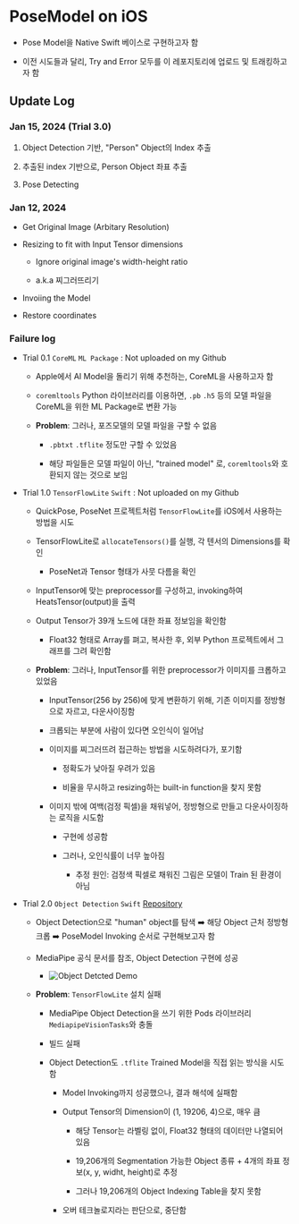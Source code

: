 #  PoseModel on iOS

- Pose Model을 Native Swift 베이스로 구현하고자 함

- 이전 시도들과 달리, Try and Error 모두를 이 레포지토리에 업로드 및 트래킹하고자 함

## Update Log

### Jan 15, 2024 (Trial 3.0)

1. Object Detection 기반, "Person" Object의 Index 추출

1. 추출된 index 기반으로, Person Object 좌표 추출

1. Pose Detecting

### Jan 12, 2024

- Get Original Image (Arbitary Resolution)

- Resizing to fit with Input Tensor dimensions

    - Ignore original image's width-height ratio
    
    - a.k.a 찌그러뜨리기

- Invoiing the Model

- Restore coordinates

### Failure log

- Trial 0.1 `CoreML` `ML Package` : Not uploaded on my Github

    - Apple에서 AI Model을 돌리기 위해 추천하는, CoreML을 사용하고자 함
    
    - `coremltools` Python 라이브러리를 이용하면, `.pb` `.h5` 등의 모델 파일을 CoreML을 위한 ML Package로 변환 가능
    
    - **Problem**: 그러나, 포즈모델의 모델 파일을 구할 수 없음
    
        - `.pbtxt` `.tflite` 정도만 구할 수 있었음
    
        - 해당 파일들은 모델 파일이 아닌, "trained model" 로, `coremltools`와 호환되지 않는 것으로 보임
        
- Trial 1.0 `TensorFlowLite` `Swift` : Not uploaded on my Github

    - QuickPose, PoseNet 프로젝트처럼 `TensorFlowLite`를 iOS에서 사용하는 방법을 시도
    
    - TensorFlowLite로 `allocateTensors()`를 실행, 각 텐서의 Dimensions를 확인
    
        - PoseNet과 Tensor 형태가 사뭇 다름을 확인
        
    - InputTensor에 맞는 preprocessor를 구성하고, invoking하여 HeatsTensor(output)을 출력
    
    - Output Tensor가 39개 노드에 대한 좌표 정보임을 확인함
    
        - Float32 형태로 Array를 펴고, 복사한 후, 외부 Python 프로젝트에서 그래프를 그려 확인함
        
    - **Problem**: 그러나, InputTensor를 위한 preprocessor가 이미지를 크롭하고 있었음
    
        - InputTensor(256 by 256)에 맞게 변환하기 위해, 기존 이미지를 정방형으로 자르고, 다운사이징함
        
        - 크롭되는 부분에 사람이 있다면 오인식이 일어남
        
        - 이미지를 찌그러뜨려 접근하는 방법을 시도하려다가, 포기함
            
            - 정확도가 낮아질 우려가 있음
            
            - 비율을 무시하고 resizing하는 built-in function을 찾지 못함
        
        - 이미지 밖에 여백(검정 픽셀)을 채워넣어, 정방형으로 만들고 다운사이징하는 로직을 시도함
        
            - 구현에 성공함
            
            - 그러나, 오인식률이 너무 높아짐
            
                - 추정 원인: 검정색 픽셀로 채워진 그림은 모델이 Train 된 환경이 아님
            
- Trial 2.0 `Object Detection` `Swift` [Repository](https://github.com/hajun-myoung/posemodel_test2)

    - Object Detection으로 "human" object를 탐색 ➡️ 해당 Object 근처 정방형 크롭 ➡️ PoseModel Invoking 순서로 구현해보고자 함
    
    - MediaPipe 공식 문서를 참조, Object Detection 구현에 성공
    
        - ![Object Detcted Demo](./human_detected_ios.png)
        
    - **Problem**: `TensorFlowLite` 설치 실패
    
        - MediaPipe Object Detection을 쓰기 위한 Pods 라이브러리 `MediapipeVisionTasks`와 충돌
        
        - 빌드 실패
        
        - Object Detection도 `.tflite` Trained Model을 직접 읽는 방식을 시도함
        
            - Model Invoking까지 성공했으나, 결과 해석에 실패함
            
            - Output Tensor의 Dimension이 (1, 19206, 4)으로, 매우 큼
            
                - 해당 Tensor는 라벨링 없이, Float32 형태의 데이터만 나열되어 있음
            
                - 19,206개의 Segmentation 가능한 Object 종류 + 4개의 좌표 정보(x, y, widht, height)로 추정
                
                - 그러나 19,206개의 Object Indexing Table을 찾지 못함
            
            - 오버 테크놀로지라는 판단으로, 중단함
